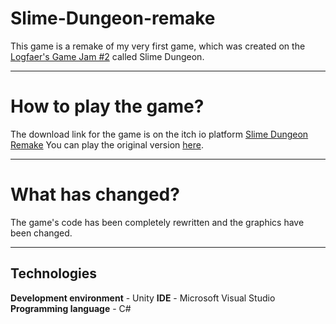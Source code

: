# Slime-Dungeon-remake
This game is a remake of my very first game, which was created on the [Logfaer's Game Jam #2](https://itch.io/jam/logfaers-gamejam-2) called Slime Dungeon.
___
# How to play the game?
The download link for the game is on the itch io platform [Slime Dungeon Remake](https://friendlyap.itch.io/slime-dan)
You can play the original version [here](https://friendlyap.itch.io/slime-dungeon).
___
# What has changed?
The game's code has been completely rewritten and the graphics have been changed.
___
## Technologies
**Development environment** - Unity
**IDE** - Microsoft Visual Studio
**Programming language** - C#